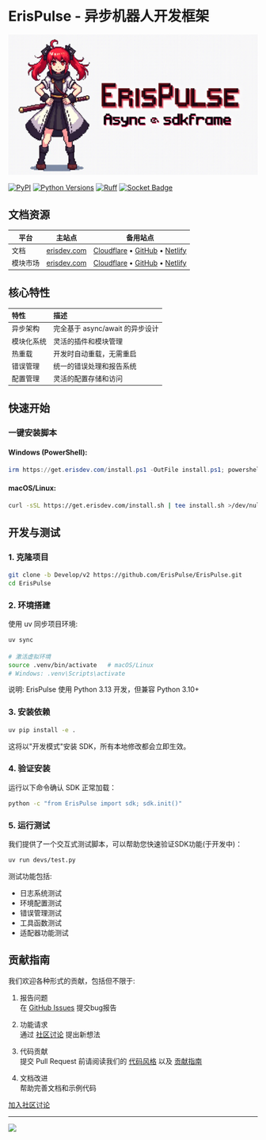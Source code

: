 # ErisPulse - 异步机器人开发框架

![ErisPulse Logo](.github/assets/erispulse_logo.png)

[![PyPI](https://img.shields.io/pypi/v/ErisPulse?style=flat-square)](https://pypi.org/project/ErisPulse/)
[![Python Versions](https://img.shields.io/pypi/pyversions/ErisPulse?style=flat-square)](https://pypi.org/project/ErisPulse/)
[![Ruff](https://img.shields.io/endpoint?url=https://raw.githubusercontent.com/astral-sh/ruff/main/assets/badge/v2.json)](https://github.com/astral-sh/ruff)
[![Socket Badge](https://socket.dev/api/badge/pypi/package/ErisPulse/latest)](https://socket.dev/pypi/package/ErisPulse)

## 文档资源

| 平台 | 主站点 | 备用站点 |
|------|--------|---------|
| 文档 | [erisdev.com](https://www.erisdev.com/#docs) | [Cloudflare](https://erispulse.pages.dev/#docs) • [GitHub](https://erispulse.github.io/#docs) • [Netlify](https://erispulse.netlify.app/#docs) |
| 模块市场 | [erisdev.com](https://www.erisdev.com/#market) | [Cloudflare](https://erispulse.pages.dev/#market) • [GitHub](https://erispulse.github.io/#market) • [Netlify](https://erispulse.netlify.app/#market) |

## 核心特性

| 特性 | 描述 |
|:-----|:-----|
| 异步架构 | 完全基于 async/await 的异步设计 |
| 模块化系统 | 灵活的插件和模块管理 |
| 热重载 | 开发时自动重载，无需重启 |
| 错误管理 | 统一的错误处理和报告系统 |
| 配置管理 | 灵活的配置存储和访问 |

## 快速开始

### 一键安装脚本

#### Windows (PowerShell):

```powershell
irm https://get.erisdev.com/install.ps1 -OutFile install.ps1; powershell -ExecutionPolicy Bypass -File install.ps1
```

#### macOS/Linux:

```bash
curl -sSL https://get.erisdev.com/install.sh | tee install.sh >/dev/null && chmod +x install.sh && ./install.sh
```

## 开发与测试

### 1. 克隆项目

```bash
git clone -b Develop/v2 https://github.com/ErisPulse/ErisPulse.git
cd ErisPulse
```

### 2. 环境搭建

使用 uv 同步项目环境:

```bash
uv sync

# 激活虚拟环境
source .venv/bin/activate   # macOS/Linux
# Windows: .venv\Scripts\activate
```

说明: ErisPulse 使用 Python 3.13 开发，但兼容 Python 3.10+

### 3. 安装依赖

```bash
uv pip install -e .
```

这将以"开发模式"安装 SDK，所有本地修改都会立即生效。

### 4. 验证安装

运行以下命令确认 SDK 正常加载：

```bash
python -c "from ErisPulse import sdk; sdk.init()"
```

### 5. 运行测试

我们提供了一个交互式测试脚本，可以帮助您快速验证SDK功能(于开发中)：

```bash
uv run devs/test.py
```

测试功能包括:
- 日志系统测试
- 环境配置测试
- 错误管理测试
- 工具函数测试
- 适配器功能测试

## 贡献指南

我们欢迎各种形式的贡献，包括但不限于:

1. 报告问题  
   在 [GitHub Issues](https://github.com/ErisPulse/ErisPulse/issues) 提交bug报告

2. 功能请求  
   通过 [社区讨论](https://github.com/ErisPulse/ErisPulse/discussions) 提出新想法

3. 代码贡献  
   提交 Pull Request 前请阅读我们的 [代码风格](docs/StyleGuide/DocstringSpec.md) 以及 [贡献指南](CONTRIBUTING.md)

4. 文档改进  
   帮助完善文档和示例代码

[加入社区讨论](https://github.com/ErisPulse/ErisPulse/discussions)

---

[![](https://starchart.cc/ErisPulse/ErisPulse.svg?variant=adaptive)](https://starchart.cc/ErisPulse/ErisPulse)

